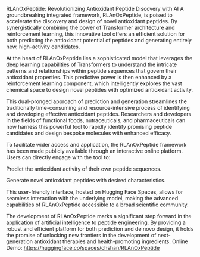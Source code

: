 RLAnOxPeptide: Revolutionizing Antioxidant Peptide Discovery with AI
A groundbreaking integrated framework, RLAnOxPeptide, is poised to accelerate the discovery and design of novel antioxidant peptides. By synergistically combining the power of Transformer architecture and reinforcement learning, this innovative tool offers an efficient solution for both predicting the antioxidant potential of peptides and generating entirely new, high-activity candidates.

At the heart of RLAnOxPeptide lies a sophisticated model that leverages the deep learning capabilities of Transformers to understand the intricate patterns and relationships within peptide sequences that govern their antioxidant properties. This predictive power is then enhanced by a reinforcement learning component, which intelligently explores the vast chemical space to design novel peptides with optimized antioxidant activity.

This dual-pronged approach of prediction and generation streamlines the traditionally time-consuming and resource-intensive process of identifying and developing effective antioxidant peptides. Researchers and developers in the fields of functional foods, nutraceuticals, and pharmaceuticals can now harness this powerful tool to rapidly identify promising peptide candidates and design bespoke molecules with enhanced efficacy.

To facilitate wider access and application, the RLAnOxPeptide framework has been made publicly available through an interactive online platform. Users can directly engage with the tool to:

Predict the antioxidant activity of their own peptide sequences.

Generate novel antioxidant peptides with desired characteristics.

This user-friendly interface, hosted on Hugging Face Spaces, allows for seamless interaction with the underlying model, making the advanced capabilities of RLAnOxPeptide accessible to a broad scientific community.

The development of RLAnOxPeptide marks a significant step forward in the application of artificial intelligence to peptide engineering. By providing a robust and efficient platform for both prediction and de novo design, it holds the promise of unlocking new frontiers in the development of next-generation antioxidant therapies and health-promoting ingredients.
Online Demo: https://huggingface.co/spaces/chshan/RLAnOxPeptide

